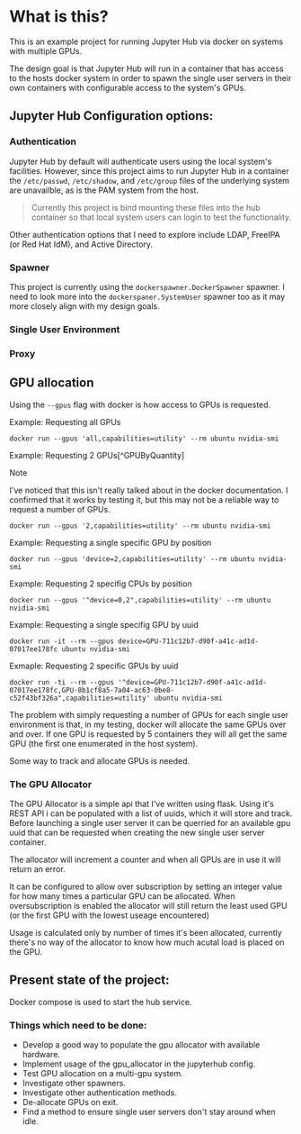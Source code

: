 # What is this? #

This is an example project for running Jupyter Hub via docker on systems with multiple GPUs.

The design goal is that Jupyter Hub will run in a container that has access to the hosts docker system in order to spawn the single user servers in their own containers with configurable access to the system's GPUs.

## Jupyter Hub Configuration options: ##
### Authentication ###
Jupyter Hub by default will authenticate users using the local system's facilities. However, since this project aims to run Jupyter Hub in a container the `/etc/passwd`, `/etc/shadow`, and `/etc/group` files of the underlying system are unavailble, as is the PAM system from the host.

> Currently this project is bind mounting these files into the hub container so that local system users can login to test the functionality.

Other authentication options that I need to explore include LDAP, FreeIPA (or Red Hat IdM), and Active Directory.

### Spawner ###
This project is currently using the `dockerspawner.DockerSpawner` spawner. I need to look more into the `dockerspaner.SystemUser` spawner too as it may more closely align with my design goals.

### Single User Environment ###


### Proxy ###

## GPU allocation ##
Using the `--gpus` flag with docker is how access to GPUs is requested. 

Example: Requesting all GPUs
```shell
docker run --gpus 'all,capabilities=utility' --rm ubuntu nvidia-smi
```

Example: Requesting 2 GPUs[^GPUByQuantity]
> [!NOTE]
> I've noticed that this isn't really talked about in the docker documentation. I confirmed that it works by testing it, but this may not be a reliable way to request a number of GPUs.
```shell
docker run --gpus '2,capabilities=utility' --rm ubuntu nvidia-smi
```

Example: Requesting a single specific GPU by position
```shell
docker run --gpus 'device=2,capabilities=utility' --rm ubuntu nvidia-smi
```

Example: Requesting 2 specifig CPUs by position
```shell
docker run --gpus '"device=0,2",capabilities=utility' --rm ubuntu nvidia-smi
```

Example: Requesting a single specifig GPU by uuid
```shell
docker run -it --rm --gpus device=GPU-711c12b7-d90f-a41c-ad1d-07017ee178fc ubuntu nvidia-smi
```

Exmaple: Requesting 2 specific GPUs by uuid
```shell
docker run -ti --rm --gpus '"device=GPU-711c12b7-d90f-a41c-ad1d-07017ee178fc,GPU-8b1cf8a5-7a04-ac63-0be8-c52f43bf326a",capabilities=utility' ubuntu nvidia-smi
```

The problem with simply requesting a number of GPUs for each single user environment is that, in my testing, docker will allocate the same GPUs over and over. If one GPU is requested by 5 containers they will all get the same GPU (the first one enumerated in the host system). 

Some way to track and allocate GPUs is needed.

### The GPU Allocator ###

The GPU Allocator is a simple api that I've written using flask. Using it's REST API i can be populated with a list of uuids, which it will store and track. Before launching a single user server it can be querried for an available gpu uuid that can be requested when creating the new single user server container.

The allocator will increment a counter and when all GPUs are in use it will return an error.

It can be configured to allow over subscription by setting an integer value for how many times a particular GPU can be allocated. When oversubscription is enabled the allocator will still return the least used GPU (or the first GPU with the lowest useage encountered)

Usage is calculated only by number of times it's been allocated, currently there's no way of the allocator to know how much acutal load is placed on the GPU.

## Present state of the project: ##

Docker compose is used to start the hub service. 

### Things which need to be done: ###

* Develop a good way to populate the gpu allocator with available hardware.
* Implement usage of the gpu_allocator in the jupyterhub config.
* Test GPU allocation on a multi-gpu system.
* Investigate other spawners.
* Investigate other authentication methods.
* De-allocate GPUs on exit.
* Find a method to ensure single user servers don't stay around when idle.
